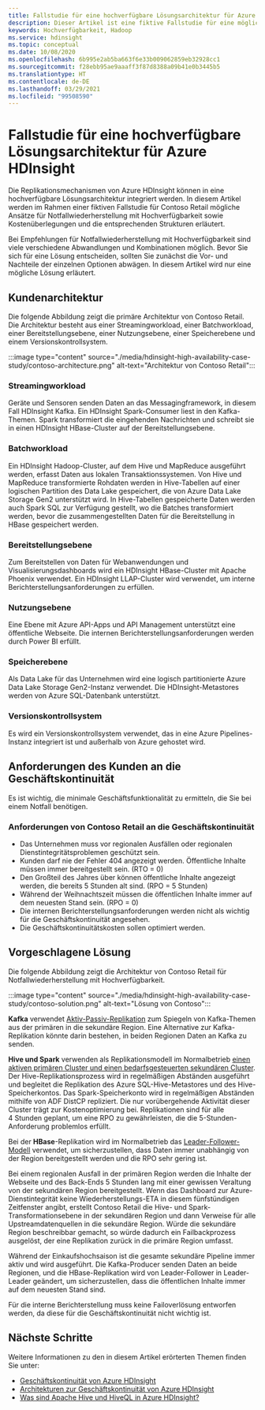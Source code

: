 ```yaml
---
title: Fallstudie für eine hochverfügbare Lösungsarchitektur für Azure HDInsight
description: Dieser Artikel ist eine fiktive Fallstudie für eine mögliche hochverfügbare Lösungsarchitektur für Azure HDInsight.
keywords: Hochverfügbarkeit, Hadoop
ms.service: hdinsight
ms.topic: conceptual
ms.date: 10/08/2020
ms.openlocfilehash: 6b995e2ab5ba663f6e33b009062859eb32928cc1
ms.sourcegitcommit: f28ebb95ae9aaaff3f87d8388a09b41e0b3445b5
ms.translationtype: HT
ms.contentlocale: de-DE
ms.lasthandoff: 03/29/2021
ms.locfileid: "99508590"
---
```

# <a name="azure-hdinsight-highly-available-solution-architecture-case-study"></a>Fallstudie für eine hochverfügbare Lösungsarchitektur für Azure HDInsight

Die Replikationsmechanismen von Azure HDInsight können in eine hochverfügbare Lösungsarchitektur integriert werden. In diesem Artikel werden im Rahmen einer fiktiven Fallstudie für Contoso Retail mögliche Ansätze für Notfallwiederherstellung mit Hochverfügbarkeit sowie Kostenüberlegungen und die entsprechenden Strukturen erläutert.

Bei Empfehlungen für Notfallwiederherstellung mit Hochverfügbarkeit sind viele verschiedene Abwandlungen und Kombinationen möglich. Bevor Sie sich für eine Lösung entscheiden, sollten Sie zunächst die Vor- und Nachteile der einzelnen Optionen abwägen. In diesem Artikel wird nur eine mögliche Lösung erläutert.

## <a name="customer-architecture"></a>Kundenarchitektur

Die folgende Abbildung zeigt die primäre Architektur von Contoso Retail. Die Architektur besteht aus einer Streamingworkload, einer Batchworkload, einer Bereitstellungsebene, einer Nutzungsebene, einer Speicherebene und einem Versionskontrollsystem.

:::image type="content" source="./media/hdinsight-high-availability-case-study/contoso-architecture.png" alt-text="Architektur von Contoso Retail":::

### <a name="streaming-workload"></a>Streamingworkload

Geräte und Sensoren senden Daten an das Messagingframework, in diesem Fall HDInsight Kafka. Ein HDInsight Spark-Consumer liest in den Kafka-Themen. Spark transformiert die eingehenden Nachrichten und schreibt sie in einen HDInsight HBase-Cluster auf der Bereitstellungsebene.

### <a name="batch-workload"></a>Batchworkload

Ein HDInsight Hadoop-Cluster, auf dem Hive und MapReduce ausgeführt werden, erfasst Daten aus lokalen Transaktionssystemen. Von Hive und MapReduce transformierte Rohdaten werden in Hive-Tabellen auf einer logischen Partition des Data Lake gespeichert, die von Azure Data Lake Storage Gen2 unterstützt wird. In Hive-Tabellen gespeicherte Daten werden auch Spark SQL zur Verfügung gestellt, wo die Batches transformiert werden, bevor die zusammengestellten Daten für die Bereitstellung in HBase gespeichert werden.

### <a name="serving-layer"></a>Bereitstellungsebene

Zum Bereitstellen von Daten für Webanwendungen und Visualisierungsdashboards wird ein HDInsight HBase-Cluster mit Apache Phoenix verwendet. Ein HDInsight LLAP-Cluster wird verwendet, um interne Berichterstellungsanforderungen zu erfüllen.

### <a name="consumption-layer"></a>Nutzungsebene

Eine Ebene mit Azure API-Apps und API Management unterstützt eine öffentliche Webseite. Die internen Berichterstellungsanforderungen werden durch Power BI erfüllt.

### <a name="storage-layer"></a>Speicherebene

Als Data Lake für das Unternehmen wird eine logisch partitionierte Azure Data Lake Storage Gen2-Instanz verwendet. Die HDInsight-Metastores werden von Azure SQL-Datenbank unterstützt.

### <a name="version-control-system"></a>Versionskontrollsystem

Es wird ein Versionskontrollsystem verwendet, das in eine Azure Pipelines-Instanz integriert ist und außerhalb von Azure gehostet wird.

## <a name="customer-business-continuity-requirements"></a>Anforderungen des Kunden an die Geschäftskontinuität

Es ist wichtig, die minimale Geschäftsfunktionalität zu ermitteln, die Sie bei einem Notfall benötigen.

### <a name="contoso-retails-business-continuity-requirements"></a>Anforderungen von Contoso Retail an die Geschäftskontinuität

* Das Unternehmen muss vor regionalen Ausfällen oder regionalen Dienstintegritätsproblemen geschützt sein.
* Kunden darf nie der Fehler 404 angezeigt werden. Öffentliche Inhalte müssen immer bereitgestellt sein. (RTO = 0)  
* Den Großteil des Jahres über können öffentliche Inhalte angezeigt werden, die bereits 5 Stunden alt sind. (RPO = 5 Stunden)
* Während der Weihnachtszeit müssen die öffentlichen Inhalte immer auf dem neuesten Stand sein. (RPO = 0)
* Die internen Berichterstellungsanforderungen werden nicht als wichtig für die Geschäftskontinuität angesehen.
* Die Geschäftskontinuitätskosten sollen optimiert werden.

## <a name="proposed-solution"></a>Vorgeschlagene Lösung

Die folgende Abbildung zeigt die Architektur von Contoso Retail für Notfallwiederherstellung mit Hochverfügbarkeit.

:::image type="content" source="./media/hdinsight-high-availability-case-study/contoso-solution.png" alt-text="Lösung von Contoso":::

**Kafka** verwendet [Aktiv-Passiv-Replikation](hdinsight-business-continuity-architecture.md#apache-kafka) zum Spiegeln von Kafka-Themen aus der primären in die sekundäre Region. Eine Alternative zur Kafka-Replikation könnte darin bestehen, in beiden Regionen Daten an Kafka zu senden.

**Hive und Spark** verwenden als Replikationsmodell im Normalbetrieb [einen aktiven primären Cluster und einen bedarfsgesteuerten sekundären Cluster](hdinsight-business-continuity-architecture.md#apache-spark). Der Hive-Replikationsprozess wird in regelmäßigen Abständen ausgeführt und begleitet die Replikation des Azure SQL-Hive-Metastores und des Hive-Speicherkontos. Das Spark-Speicherkonto wird in regelmäßigen Abständen mithilfe von ADF DistCP repliziert. Die nur vorübergehende Aktivität dieser Cluster trägt zur Kostenoptimierung bei. Replikationen sind für alle 4 Stunden geplant, um eine RPO zu gewährleisten, die die 5-Stunden-Anforderung problemlos erfüllt.

Bei der **HBase**-Replikation wird im Normalbetrieb das [Leader-Follower-Modell](hdinsight-business-continuity-architecture.md#apache-hbase) verwendet, um sicherzustellen, dass Daten immer unabhängig von der Region bereitgestellt werden und die RPO sehr gering ist.

Bei einem regionalen Ausfall in der primären Region werden die Inhalte der Webseite und des Back-Ends 5 Stunden lang mit einer gewissen Veraltung von der sekundären Region bereitgestellt. Wenn das Dashboard zur Azure-Dienstintegrität keine Wiederherstellungs-ETA in diesem fünfstündigen Zeitfenster angibt, erstellt Contoso Retail die Hive- und Spark-Transformationsebene in der sekundären Region und dann Verweise für alle Upstreamdatenquellen in die sekundäre Region. Würde die sekundäre Region beschreibbar gemacht, so würde dadurch ein Failbackprozess ausgelöst, der eine Replikation zurück in die primäre Region umfasst.

Während der Einkaufshochsaison ist die gesamte sekundäre Pipeline immer aktiv und wird ausgeführt. Die Kafka-Producer senden Daten an beide Regionen, und die HBase-Replikation wird von Leader-Follower in Leader-Leader geändert, um sicherzustellen, dass die öffentlichen Inhalte immer auf dem neuesten Stand sind.

Für die interne Berichterstellung muss keine Failoverlösung entworfen werden, da diese für die Geschäftskontinuität nicht wichtig ist.

## <a name="next-steps"></a>Nächste Schritte

Weitere Informationen zu den in diesem Artikel erörterten Themen finden Sie unter:

* [Geschäftskontinuität von Azure HDInsight](./hdinsight-business-continuity.md)
* [Architekturen zur Geschäftskontinuität von Azure HDInsight](./hdinsight-business-continuity-architecture.md)
* [Was sind Apache Hive und HiveQL in Azure HDInsight?](./hadoop/hdinsight-use-hive.md)
